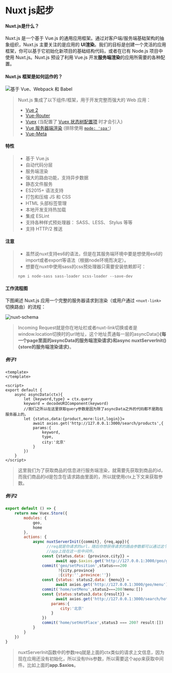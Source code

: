# Nuxt js起步

#### Nuxt.js是什么？

Nuxt.js 是一个基于 Vue.js 的通用应用框架。通过对客户端/服务端基础架构的抽象组织，Nuxt.js 主要关注的是应用的 **UI渲染**。我们的目标是创建一个灵活的应用框架，你可以基于它初始化新项目的基础结构代码，或者在已有 Node.js 项目中使用 Nuxt.js。Nuxt.js 预设了利用 Vue.js 开发**服务端渲染**的应用所需要的各种配置。

#### Nuxt.js 框架是如何运作的？

![基于 Vue、Webpack 和 Babel](https://i.imgur.com/avEUftE.png)

> Nuxt.js 集成了以下组件/框架，用于开发完整而强大的 Web 应用：
>
> - [Vue 2](https://github.com/vuejs/vue)
> - [Vue-Router](https://github.com/vuejs/vue-router)
> - [Vuex](https://github.com/vuejs/vuex) (当配置了 [Vuex 状态树配置项](https://zh.nuxtjs.org/guide/vuex-store) 时才会引入)
> - [Vue 服务器端渲染](https://ssr.vuejs.org/en/) (排除使用 [`mode: 'spa'`](https://zh.nuxtjs.org/api/configuration-mode))
> - [Vue-Meta](https://github.com/nuxt/vue-meta)

#### 特性

> - 基于 Vue.js
> - 自动代码分层
> - 服务端渲染
> - 强大的路由功能，支持异步数据
> - 静态文件服务
> - ES2015+ 语法支持
> - 打包和压缩 JS 和 CSS
> - HTML 头部标签管理
> - 本地开发支持热加载
> - 集成 ESLint
> - 支持各种样式预处理器： SASS、LESS、 Stylus 等等
> - 支持 HTTP/2 推送

#### 注意

> - 虽然说nuxt支持es6的语法，但是在其服务端环境中要是想使用es6的import或者export等语法（根据node环境而决定）。
> - 想要在nuxt中使用sass的css预处理器只需要安装依赖即可：
>
> ```shell
> npm i node-sass sass-loader scss-loader --save-dev
> ```

#### 工作流程图

下图阐述 Nuxt.js 应用一个完整的服务器请求到渲染（或用户通过 `<nuxt-link>` 切换路由）的流程：

![nuxt-schema](https://zh.nuxtjs.org/nuxt-schema.svg)

> Incoming Request就是你在地址栏或者nuxt-link切换或者是window.location切换时的url地址，这个地址贯通每一层的asyncData()**{每一个page里面的asyncData的服务端渲染请求}**和async nuxtServerInit()**{store的服务端渲染请求}**。

##### 例子1

```vue
<template>
</template>

<script>
export default {
    async asyncData(ctx){
        let {keyword,type} = ctx.query
        keyword = decodeURIComponent(keyword)
        //我们之所以在这里获取query参数是因为除了asyncData之外的代码都不是跑在服务器上的。
        let {status,data:{product,more:list,login}}=
            await axios.get('http://127.0.0.1:3000/search/products',{
            params:{
                keyword,
                type,
                city:'北京'
            }
        })
    }
</script>
```

> 这里我们为了获取商品的信息进行服务端渲染，就需要先获取到商品的id，而我们商品的id是包含在请求路由里面的，所以就使用ctx上下文来获取参数。

##### 例子2

```js
export default () => {
    return new Vuex.Store({
        modules: {
            geo,
            home
        },
        actions: {
            async nuxtServerInit({commit}, {req,app}){
                  //req就是你请求的url，随后你想获得请求的路由参数都可以通过这个req来获取。
                  //app上挂在这一些中间件。
                const {status,data: {province,city}} = 
                      await app.$axios.get('http://127.0.0.1:3000/geo/getPosition')
                commit('geo/setPosition',status===200
                       ?{city,province}
                       :{city:'',province:''})
                const {status: status2,data: {menu}} = 
                      await axios.get('http://127.0.0.1:3000/geo/menu')
                commit('home/setMenu',status2===200?menu:[])
                const {status:status3,data:{result}} = 
                      await axios.get('http://127.0.0.1:3000/search/hotPlace',{
                    params:{
                        city:'北京'
                    }
                })
                commit('home/setHotPlace',status3 === 200? result:[])
            }
        }
    })
}
```

> nuxtServerInit函数中的参数req就是上面的ctx类似的请求上文信息，因为现在应用还没有初始化，所以没有this参数，所以需要这个app来获取中间件。比如上面的**app.$axios**。